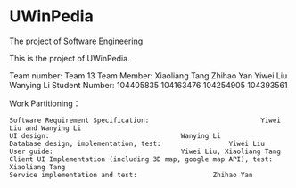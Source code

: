 # UWinPedia
The project of Software Engineering

This is the project of UWinPedia.

Team number: 	Team 13
Team Member: 	Xiaoliang Tang
	     	Zhihao Yan
	     	Yiwei Liu
	     	Wanying Li
Student Number: 104405835
	        104163476
		104254905
		104393561



Work Partitioning：

	Software Requirement Specification:                      	   Yiwei Liu and Wanying Li
	UI design: 			    				   Wanying Li
	Database design, implementation, test: 				   Yiwei Liu
	User guide: 							   Yiwei Liu, Xiaoliang Tang
	Client UI Implementation (including 3D map, google map API), test: Xiaoliang Tang
	Service implementation and test: 				   Zhihao Yan


